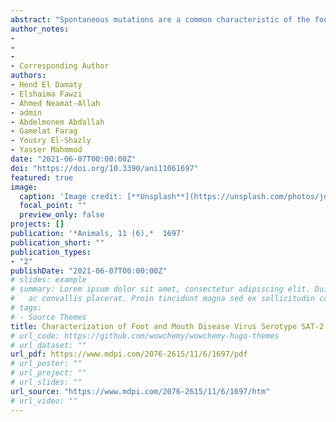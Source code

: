 ```yaml
---
abstract: "Spontaneous mutations are a common characteristic of the foot and mouth disease virus (FMDV), leading to wide antigenic variations resulting in the emergence of new topotypes and lineages of FMDV, which contributes to occasional vaccination failures. The objectives of the present study were to genetically characterize FMDV isolated from water buffaloes and study the biochemical and histopathological indicators of infected animals. Fifty-four water buffaloes of both sexes and different ages suffered from acute symptoms of FMD were clinically examined and randomly selected for inclusion in this study. Oral desquamated epithelial and oropharyngeal fluid samples have been tested for FMDV by reverse transcriptase PCR (RT-PCR). Tissue and serum samples were also collected from the diseased buffaloes and subjected to histopathological and biochemical analysis. Our findings showed that all examined samples were confirmed to be positive to FMDV serotype SAT-2 and were adjusted to be responsible for the recent disease outbreak in this study. Phylogenetic analysis revealed that the circulating viruses were of the SAT-2 serotype, closely related to the lineage of lib12, topotype VII, with 98.9% identity. The new lineage of SAT-2 showed a high virulence resulting in the deaths of water buffaloes due to heart failure, confirmed by high serum levels of inflammatory and cardiac markers, including haptoglobin, ceruloplasmin, cardiac troponin I and creatine phosphokinase-MB, indicating an unfavorable FMD-infection prognosis. In conclusion, we document the presence of new incursions circulating in water buffalo populations in Egypt in early 2019, explaining the high morbidity rate of FMD outbreak in early 2019. Furthermore, the newly identified serotype SAT-2 lib12 lineage, topotype VII, showed an aggressive pattern in water buffaloes of the smallholder production system."
author_notes:
-
-
-
- Corresponding Author
authors:
- Hend El Damaty
- Elshaima Fawzi
- Ahmed Neamat-Allah
- admin
- Abdelmonem Abdallah
- Gamelat Farag 
- Yousry El-Shazly
- Yasser Mahmmod
date: "2021-06-07T00:00:00Z"
doi: "https://doi.org/10.3390/ani11061697"
featured: true
image:
  caption: 'Image credit: [**Unsplash**](https://unsplash.com/photos/jdD8gXaTZsc)'
  focal_point: ""
  preview_only: false
projects: []
publication: '*Animals, 11 (6),*  1697'
publication_short: ""
publication_types:
- "2"
publishDate: "2021-06-07T00:00:00Z"
# slides: example
# summary: Lorem ipsum dolor sit amet, consectetur adipiscing elit. Duis posuere tellus
#   ac convallis placerat. Proin tincidunt magna sed ex sollicitudin condimentum.
# tags:
# - Source Themes
title: Characterization of Foot and Mouth Disease Virus Serotype SAT-2 in Swamp Water Buffaloes (Bubalus bubalis) under the Egyptian Smallholder Production System
# url_code: https://github.com/wowchemy/wowchemy-hugo-themes
# url_dataset: ""
url_pdf: https://www.mdpi.com/2076-2615/11/6/1697/pdf
# url_poster: ""
# url_project: ""
# url_slides: ""
url_source: "https://www.mdpi.com/2076-2615/11/6/1697/htm"
# url_video: ""
---
```

